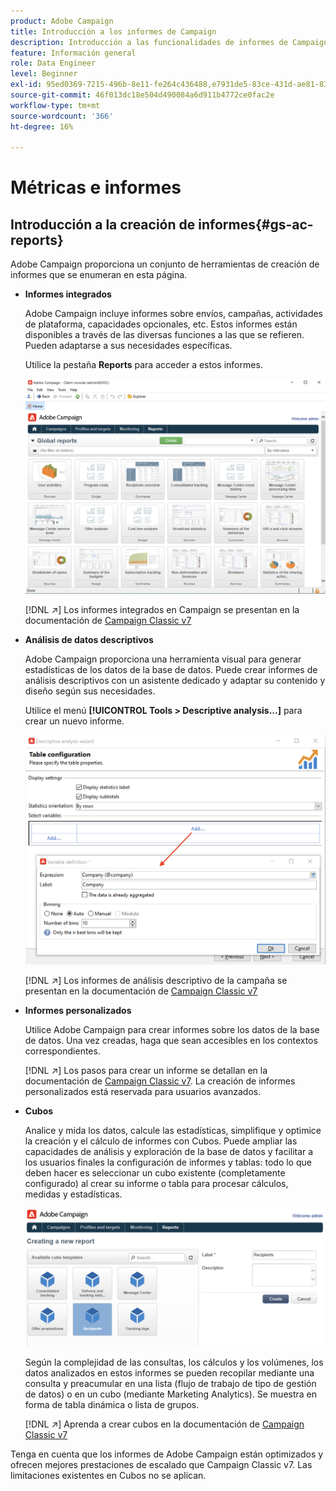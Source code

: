 ```yaml
---
product: Adobe Campaign
title: Introducción a los informes de Campaign
description: Introducción a las funcionalidades de informes de Campaign
feature: Información general
role: Data Engineer
level: Beginner
exl-id: 95ed0369-7215-496b-8e11-fe264c436488,e7931de5-83ce-431d-ae81-83793d257550
source-git-commit: 46f013dc18e504d490084a6d911b4772ce0fac2e
workflow-type: tm+mt
source-wordcount: '366'
ht-degree: 16%

---
```


# Métricas e informes

## Introducción a la creación de informes{#gs-ac-reports}

Adobe Campaign proporciona un conjunto de herramientas de creación de informes que se enumeran en esta página.

* **Informes integrados**

   Adobe Campaign incluye informes sobre envíos, campañas, actividades de plataforma, capacidades opcionales, etc. Estos informes están disponibles a través de las diversas funciones a las que se refieren. Pueden adaptarse a sus necesidades específicas.

   Utilice la pestaña **Reports** para acceder a estos informes.

   ![](assets/built-in-reports.png)

   [!DNL :arrow_upper_right:] Los informes integrados en Campaign se presentan en la documentación de  [Campaign Classic v7](https://experienceleague.adobe.com/docs/campaign-classic/using/reporting/accessing-built-in-reports/about-campaign-built-in-reports.html)

* **Análisis de datos descriptivos**

   Adobe Campaign proporciona una herramienta visual para generar estadísticas de los datos de la base de datos. Puede crear informes de análisis descriptivos con un asistente dedicado y adaptar su contenido y diseño según sus necesidades.

   Utilice el menú **[!UICONTROL Tools > Descriptive analysis...]** para crear un nuevo informe.

   ![](assets/desc-analysis-report.png)

   [!DNL :arrow_upper_right:] Los informes de análisis descriptivo de la campaña se presentan en la documentación de  [Campaign Classic v7](https://experienceleague.adobe.com/docs/campaign-classic/using/reporting/analyzing-populations/about-descriptive-analysis.html)

* **Informes personalizados**

   Utilice Adobe Campaign para crear informes sobre los datos de la base de datos. Una vez creadas, haga que sean accesibles en los contextos correspondientes.

   [!DNL :arrow_upper_right:] Los pasos para crear un informe se detallan en la documentación de  [Campaign Classic v7](https://experienceleague.adobe.com/docs/campaign-classic/using/reporting/creating-new-reports/about-reports-creation-in-campaign.html). La creación de informes personalizados está reservada para usuarios avanzados.

* **Cubos**

   Analice y mida los datos, calcule las estadísticas, simplifique y optimice la creación y el cálculo de informes con Cubos.  Puede ampliar las capacidades de análisis y exploración de la base de datos y facilitar a los usuarios finales la configuración de informes y tablas: todo lo que deben hacer es seleccionar un cubo existente (completamente configurado) al crear su informe o tabla para procesar cálculos, medidas y estadísticas.

   ![](assets/create-a-report.png)

   Según la complejidad de las consultas, los cálculos y los volúmenes, los datos analizados en estos informes se pueden recopilar mediante una consulta y preacumular en una lista (flujo de trabajo de tipo de gestión de datos) o en un cubo (mediante Marketing Analytics). Se muestra en forma de tabla dinámica o lista de grupos.

   [!DNL :arrow_upper_right:] Aprenda a crear cubos en la documentación de  [Campaign Classic v7](https://experienceleague.adobe.com/docs/campaign-classic/using/reporting/designing-reports-with-cubes/about-cubes.html)


Tenga en cuenta que los informes de Adobe Campaign están optimizados y ofrecen mejores prestaciones de escalado que Campaign Classic v7. Las limitaciones existentes en Cubos no se aplican.

